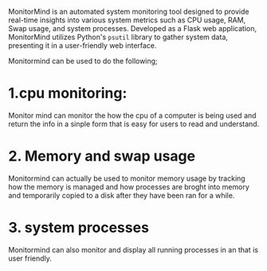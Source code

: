 MonitorMind is an automated system monitoring tool designed to provide real-time insights into various system metrics such as CPU usage, RAM, Swap usage, and system processes. Developed as a Flask web application, MonitorMind utilizes Python's `psutil` library to gather system data, presenting it in a user-friendly web interface.

Monitormind can be used to do the following;

# 1.cpu monitoring:
Monitor mind can monitor the how the cpu of a computer is being used and return the info in a sinple form that is easy for users to read and understand.

# 2. Memory and swap usage
Monitormind can actually be used to monitor memory usage by tracking how the memory is managed and how processes are broght into memory and temporarily copied to a disk after they have been ran for a while.

# 3. system processes 
Monitormind can also monitor and display all running processes in an that is user friendly.